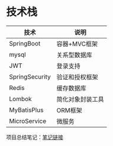 # 技术栈
| 技术 | 说明 |
| --- | --- |
| SpringBoot | 容器+MVC框架 |
| mysql | 关系型数据库 |
| JWT | 登录支持 |
| SpringSecurity | 验证和授权框架 |
| Redis | 缓存数据库 |
| Lombok | 简化对象封装工具 |
| MyBatisPlus | ORM框架 |
| MicroService | 微服务 |

项目总结笔记：[笔记链接](https://smallboatc.github.io/2024/02/27/King%20of%20Bots%E9%A1%B9%E7%9B%AE%E7%AC%94%E8%AE%B0/)
